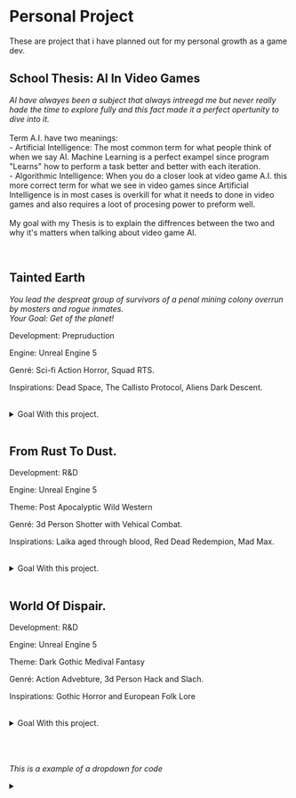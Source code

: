 <body>
  <h1> Personal Project </h1>
      <p>
        These are project that i have planned out for my personal growth as a game dev. <br>
      </p>
  <h2> School Thesis: AI In Video Games </h2>
      <p> <em>
        AI have alwayes been a subject that always intreegd me but never really hade the time to explore fully and this fact made it a perfect opertunity to dive into it. </em> <br><br>
        Term A.I. have two meanings: <br>
        - Artificial Intelligence: The most common term for what people think of when we say AI. Machine Learning is a perfect exampel since program "Learns" how to perform a task better and better with each iteration. <br>
        - Algorithmic Intelligence: When you do a closer look at video game A.I. this more correct term for what we see in video games since Artificial Intelligence is in most cases is overkill for what it needs to done in video games and also requires a loot of procesing power to preform well. <br>
         <br>
        My goal with my Thesis is to explain the diffrences between the two and why it's matters when talking about video game AI. <br>
      </p>
    <br>
  
  <h2> Tainted Earth </h2>
      <p> <em>
        You lead the despreat group of survivors of a penal mining colony overrun by mosters and rogue inmates. <br>
        Your Goal: Get of the planet!
      </em> </p>
      <p> Development: Prepruduction </p>
      <p> Engine: Unreal Engine 5 </p>
      <p> Genré: Sci-fi Action Horror, Squad RTS. </p>
      <p> Inspirations: Dead Space, The Callisto Protocol, Aliens Dark Descent. </p>
    <br>
      
  <details>
    <summary> Goal With this project. </summary>
        <em>
          <p> </p>
          <p> - Deepen my understanding of how Unreals Engine works. </p>
          <p> - Explore combining Blueprint and C++ and which is better for certain tasks. </p>
          <p> - Develup moduar systems that I can use in my future project to cut down on development time. </p>
          <p> - Deepen my understanding of how AI works in games and learn how to make it with diffrent systems.</p>
          <p> - Make a System that lets me quickly pieces together rooms and how to automate it if needed. </p>
          <!-- <p> -  Make my own 3d assets for Environment, Characters and Animations. </p> -->
        </em>
  </details>
  <br>
    
  <h2> From Rust To Dust. </h2>
      <p> Development: R&D </p>
      <p> Engine: Unreal Engine 5 </p>
      <p> Theme: Post Apocalyptic Wild Western </p>
      <p> Genré: 3d Person Shotter with Vehical Combat. </p>
      <p> Inspirations: Laika aged through blood, Red Dead Redempion, Mad Max. </p>
    <br>
      
  <details>
    <summary> Goal With this project. </summary>
      <em>
        <p> </p>
        <p> - Make as much of the project in C++ as possible. </p>
        <p> - Deepen my understanding of how Story, Music, SFX and Ambience can be used to effect on tone and feeling of a game. </p>
        <p> - Explore/Implument Inverse Kinematics for character and vehicles </p>
      </em>
  </details>
  <br>
  
  <h2> World Of Dispair. </h2>
      <p> Development: R&D </p>
      <p> Engine: Unreal Engine 5 </p>
      <p> Theme: Dark Gothic Medival Fantasy </p>
      <p> Genré: Action Advebture, 3d Person Hack and Slach. </p>
      <p> Inspirations: Gothic Horror and European Folk Lore </p>
    <br>
      
  <details>
    <summary> Goal With this project. </summary>
      <p> </p>
      <p> <em> Make a Epic Game </em> &#128513; </p>
  </details>
  <br>

  
      
  <br>
  <br>
  <p> <em> This is a example of a dropdown for code </em> </p>
  
  <details>
    <summary></summary>
    <pre>  Code/Audio Manager.cs  <br></pre>
  </details>
<body/>
<!--
style='font-size:300px;'
-->
